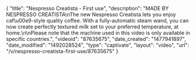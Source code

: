 {
    "title": "Nespresso Creatista - First use",
    "description": "MADE BY NESPRESSO CREATISTA\nThe new Nespresso Creatista lets you enjoy caf\u00e9-style quality coffee. With a fully-automatic steam wand, you can now create perfectly textured milk set to your preferred temperature, at home.\n\nPlease note that the machine used in this video is only available in specific countries.",
    "videoid": "87635675",
    "date_created": "1477941897",
    "date_modified": "1492028524",
    "type": "captivate",
    "layout": "video",
    "url": "\/v\/nespresso-creatista-first-use\/87635675"
}